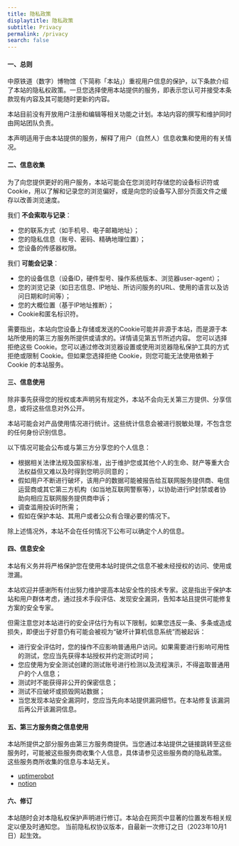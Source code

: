 ```yaml
---
title: 隐私政策
displaytitle: 隐私政策
subtitle: Privacy
permalink: /privacy
search: false
---
```


#### 一、总则
中原铁道（数字）博物馆（下简称「本站」）重视用户信息的保护，以下条款介绍了本站的隐私权政策。一旦您选择使用本站提供的服务，即表示您认可并接受本条款现有内容及其可能随时更新的内容。

本站目前没有开放用户注册和编辑等相关功能之计划。本站内容的撰写和维护同时由网站团队负责。

本声明适用于由本站提供的服务，解释了用户（自然人）信息收集和使用的有关情况。


#### 二、信息收集
为了向您提供更好的用户服务，本站可能会在您浏览时存储您的设备标识符或Cookie，用以了解和记录您的浏览偏好，或是向您的设备写入部分页面文件之缓存以改善浏览速度。

我们 **不会索取与记录**：

- 您的联系方式（如手机号、电子邮箱地址）；
- 您的隐私信息（账号、密码、精确地理位置）；
- 您设备的传感器权限。

我们 **可能会记录**：

- 您的设备信息（设备ID，硬件型号、操作系统版本、浏览器user-agent）；
- 您的浏览记录（如日志信息、IP地址、所访问服务的URL、使用的语言以及访问日期和时间等）；
- 您的大概位置（基于IP地址推断）；
- Cookie和匿名标识符。


需要指出，本站向您设备上存储或发送的Cookie可能并非源于本站，而是源于本站所使用的第三方服务所提供或请求的。详情请见第五节所述内容。
您可以选择拒绝这些 Cookie。您可以通过修改浏览器设置或使用浏览器隐私保护工具的方式拒绝或限制 Cookie。但如果您选择拒绝 Cookie，则您可能无法使用依赖于 Cookie 的本站服务。


#### 三、信息使用

除非事先获得您的授权或本声明另有规定外，本站不会向无关第三方提供、分享信息，或将这些信息对外公开。

本站可能会对产品使用情况进行统计。这些统计信息会被进行脱敏处理，不包含您的任何身份识别信息。

以下情况可能会公布或与第三方分享您的个人信息：

- 根据相关法律法规及国家标准，出于维护您或其他个人的生命、财产等重大合法权益但又难以及时得到您明示同意的；
- 假如用户不断进行破坏，该用户的数据可能被报告给互联网服务提供商、电信运营商或其它第三方机构（如当地互联网警察等），以协助进行IP封禁或者协助向相应互联网服务提供商申诉；
- 调查滥用投诉时所需；
- 假如在保护本站、其用户或者公众有合理必要的情况下。

除上述情况外，本站不会在任何情况下公布可以确定个人的信息。

#### 四、信息安全
本站有义务并将严格保护您在使用本站时提供之信息不被未经授权的访问、使用或泄漏。

本站欢迎并感谢所有付出努力维护提高本站安全性的技术专家。这是指出于保护本站和用户群体考虑，通过技术手段评估、发现安全漏洞，告知本站且提供可能修复方案的安全专家。

但需注意您对本站进行的安全评估行为有以下限制，如果您违反一条、多条或造成损失，即便出于好意仍有可能会被视为“破坏计算机信息系统”而被起诉：

- 进行安全评估时，您的操作不应影响普通用户访问。如果需要进行影响可用性的测试，您应当先获得本站授权并约定测试时间；
- 您应使用为安全测试创建的测试账号进行检测以及流程演示，不得盗取普通用户的个人信息；
- 测试时不能获得非公开的保密信息；
- 测试不应破坏或损毁网站数据；
- 当您发现本站安全漏洞时，您应当先向本站提供漏洞细节。在本站修复该漏洞后再公开该漏洞信息。


#### 五、第三方服务商之信息使用
本站所提供之部分服务由第三方服务商提供。当您通过本站提供之链接跳转至这些服务时，可能被这些服务商收集个人信息，具体请参见这些服务商的隐私政策。
这些服务商所收集的信息与本站无关。

- [uptimerobot](https://uptimerobot.com/privacy)
- [notion](https://www.notion.so/Terms-and-Privacy-28ffdd083dc3473e9c2da6ec011b58ac)


#### 六、修订
本站随时会对本隐私权保护声明进行修订。本站会在网页中显著的位置发布相关规定以便及时通知您。
当前隐私权协议版本，自最新一次修订之日（2023年10月1日）起生效。
